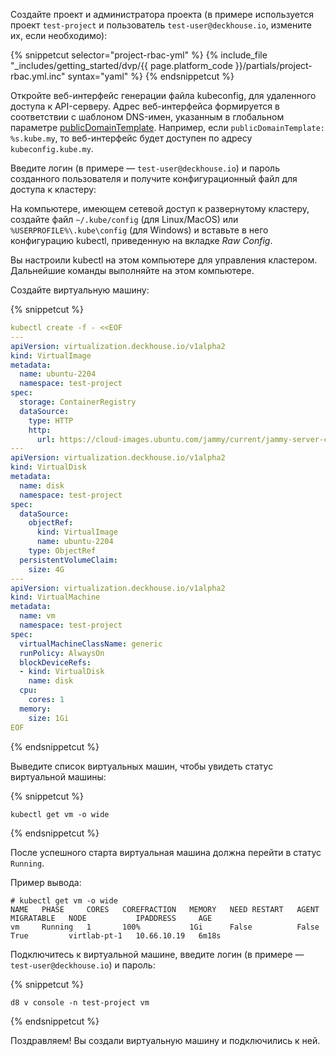 <script type="text/javascript" src='{{ assets["getting-started.js"].digest_path }}'></script>
<script type="text/javascript" src='{{ assets["getting-started-access.js"].digest_path }}'></script>
<script type="text/javascript" src='{{ assets["bcrypt.js"].digest_path }}'></script>

Создайте проект и администратора проекта (в примере используется проект `test-project` и пользователь `test-user@deckhouse.io`, измените их, если необходимо):

{% snippetcut selector="project-rbac-yml" %}
{% include_file "_includes/getting_started/dvp/{{ page.platform_code }}/partials/project-rbac.yml.inc" syntax="yaml" %}
{% endsnippetcut %}

Откройте веб-интерфейс генерации файла kubeconfig, для удаленного доступа к API-серверу. Адрес веб-интерфейса формируется в соответствии с шаблоном DNS-имен, указанным в глобальном параметре [publicDomainTemplate](/products/virtualization-platform/reference/mc.html#parameters-modules-publicdomaintemplate). Например, если `publicDomainTemplate: %s.kube.my`, то веб-интерфейс будет доступен по адресу `kubeconfig.kube.my`.
 
Введите логин (в примере — `test-user@deckhouse.io`) и пароль созданного пользователя и получите конфигурационный файл для доступа к кластеру:

На компьютере, имеющем сетевой доступ к развернутому кластеру, создайте файл `~/.kube/config` (для Linux/MacOS) или `%USERPROFILE%\.kube\config` (для Windows) и вставьте в него конфигурацию kubectl, приведенную на вкладке *Raw Config*.

Вы настроили kubectl на этом компьютере для управления кластером. Дальнейшие команды выполняйте на этом компьютере. 

Создайте виртуальную машину:

{% snippetcut %}
```yaml
kubectl create -f - <<EOF
---
apiVersion: virtualization.deckhouse.io/v1alpha2
kind: VirtualImage
metadata:
  name: ubuntu-2204
  namespace: test-project
spec:
  storage: ContainerRegistry
  dataSource:
    type: HTTP
    http:
      url: https://cloud-images.ubuntu.com/jammy/current/jammy-server-cloudimg-amd64.img
---
apiVersion: virtualization.deckhouse.io/v1alpha2
kind: VirtualDisk
metadata:
  name: disk
  namespace: test-project
spec:
  dataSource:
    objectRef:
      kind: VirtualImage
      name: ubuntu-2204
    type: ObjectRef
  persistentVolumeClaim:
    size: 4G
---
apiVersion: virtualization.deckhouse.io/v1alpha2
kind: VirtualMachine
metadata:
  name: vm
  namespace: test-project
spec:
  virtualMachineClassName: generic
  runPolicy: AlwaysOn
  blockDeviceRefs:
  - kind: VirtualDisk
    name: disk
  cpu:
    cores: 1
  memory:
    size: 1Gi
EOF
```
{% endsnippetcut %}

Выведите список виртуальных машин, чтобы увидеть статус виртуальной машины:

{% snippetcut %}
```shell
kubectl get vm -o wide
```
{% endsnippetcut %}

После успешного старта виртуальная машина должна перейти в статус `Running`.

Пример вывода:
```console
# kubectl get vm -o wide
NAME   PHASE     CORES   COREFRACTION   MEMORY   NEED RESTART   AGENT   MIGRATABLE   NODE           IPADDRESS     AGE
vm     Running   1       100%           1Gi      False          False   True         virtlab-pt-1   10.66.10.19   6m18s
```

Подключитесь к виртуальной машине, введите логин (в примере — `test-user@deckhouse.io`) и пароль:

{% snippetcut %}
```shell
d8 v console -n test-project vm
```
{% endsnippetcut %}

Поздравляем! Вы создали виртуальную машину и подключились к ней.

<script type="text/javascript">
$(document).ready(function () {
    generate_password(true);
    update_parameter('dhctl-user-password-hash', 'password', '<GENERATED_PASSWORD_HASH>', null, null);
    update_parameter('dhctl-user-password-hash', null, '<GENERATED_PASSWORD_HASH>', null, '[project-rbac-yml]');
    update_parameter('dhctl-user-password', null, '<GENERATED_PASSWORD>', null, '[project-rbac-yml]');
    update_parameter('dhctl-user-password', null, '<GENERATED_PASSWORD>', null, 'code span.c1');
    update_domain_parameters();
    config_highlight();
});

</script>
